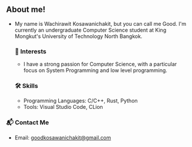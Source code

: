 ## About me!
- My name is Wachirawit Kosawanichakit, but you can call me Good.
 I'm currently an undergraduate Computer Science student at King Mongkut's University of Technology North Bangkok.

  ### 🎯 Interests
  - I have a strong passion for Computer Science, with a particular focus on System Programming and low level programming.
  
  ### 🛠 Skills
    - Programming Languages: C/C++, Rust, Python
    - Tools: Visual Studio Code, CLion
 
### 📬 Contact Me
  - Email: goodkosawanichakit@gmail.com


<!---
goodkosawanichakit/goodkosawanichakit is a ✨ special ✨ repository because its `README.md` (this file) appears on your GitHub profile.
You can click the Preview link to take a look at your changes.
--->
